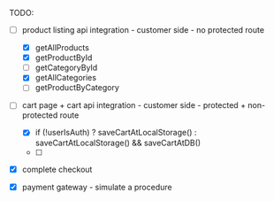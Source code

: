 TODO:
  - [ ] product listing api integration - customer side - no protected route
    - [x] getAllProducts
    - [x] getProductById
    - [ ] getCategoryById
    - [x] getAllCategories 
    - [ ] getProductByCategory 
  
  - [ ] cart page + cart api integration - customer side - protected + non-protected route
    - [x] if (!userIsAuth) ? saveCartAtLocalStorage() : saveCartAtLocalStorage() && saveCartAtDB()
    - [ ] 

  - [x] complete checkout

  - [x] payment gateway - simulate a procedure